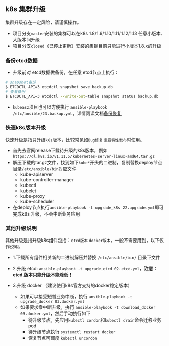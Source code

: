 ## k8s 集群升级

集群升级存在一定风险，请谨慎操作。 

- 项目分支`master`安装的集群可以在k8s 1.8/1.9/1.10/1.11/1.12/1.13 任意小版本、大版本间升级
- 项目分支`closed`（已停止更新）安装的集群目前只能进行小版本1.8.x的升级

### 备份etcd数据 

- 升级前对 etcd数据做备份，在任意 etcd节点上执行：

``` bash
# snapshot备份
$ ETCDCTL_API=3 etcdctl snapshot save backup.db
# 查看备份
$ ETCDCTL_API=3 etcdctl --write-out=table snapshot status backup.db
```
- `kubeasz`项目也可以方便执行 `ansible-playbook /etc/ansible/23.backup.yml`，详情阅读文档[备份恢复](cluster_restore.md)

### 快速k8s版本升级

快速升级是指只升级`k8s`版本，比较常见如`Bug修复` `重要特性发布`时使用。

- 首先去官网release下载待升级的k8s版本，例如`https://dl.k8s.io/v1.11.5/kubernetes-server-linux-amd64.tar.gz`
- 解压下载的tar.gz文件，找到如下`kube*`开头的二进制，复制替换deploy节点目录`/etc/ansible/bin`对应文件
  - kube-apiserver
  - kube-controller-manager
  - kubectl
  - kubelet
  - kube-proxy
  - kube-scheduler
- 在deploy节点执行`ansible-playbook -t upgrade_k8s 22.upgrade.yml`即可完成k8s 升级，不会中断业务应用

### 其他升级说明

其他升级是指升级k8s组件包括：`etcd版本` `docker版本`，一般不需要用到，以下仅作说明。

- 1.下载所有组件相关新的二进制解压并替换 `/etc/ansible/bin/` 目录下文件

- 2.升级 etcd: `ansible-playbook -t upgrade_etcd 02.etcd.yml`，**注意：etcd 版本只能升级不能降低！**

- 3.升级 docker （建议使用k8s官方支持的docker稳定版本）
  - 如果可以接受短暂业务中断，执行 `ansible-playbook -t upgrade_docker 03.docker.yml`
  - 如果要求零中断升级，执行 `ansible-playbook -t download_docker 03.docker.yml`，然后手动执行如下
    - 待升级节点，先应用`kubectl cordon`和`kubectl drain`命令迁移业务pod
    - 待升级节点执行 `systemctl restart docker`
    - 恢复节点可调度 `kubectl uncordon`
